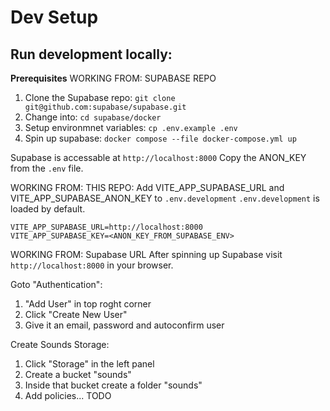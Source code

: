 # Dev Setup

## Run development locally:
**Prerequisites**
WORKING FROM: SUPABASE REPO
1. Clone the Supabase repo: `git clone git@github.com:supabase/supabase.git`
2. Change into: `cd supabase/docker`
3. Setup environmnet variables: `cp .env.example .env`
4. Spin up supabase: `docker compose --file docker-compose.yml up` 

Supabase is accessable at `http://localhost:8000`
Copy the ANON_KEY from the `.env` file.

WORKING FROM: THIS REPO:
Add VITE_APP_SUPABASE_URL and VITE_APP_SUPABASE_ANON_KEY to `.env.development`
`.env.development` is loaded by default.

```env
VITE_APP_SUPABASE_URL=http://localhost:8000
VITE_APP_SUPABASE_KEY=<ANON_KEY_FROM_SUPABASE_ENV>
```

WORKING FROM: Supabase URL
After spinning up Supabase visit `http://localhost:8000` in your browser.

Goto "Authentication":
1. "Add User" in top roght corner
2. Click "Create New User"
3. Give it an email, password and autoconfirm user

Create Sounds Storage:
1. Click "Storage" in the left panel
2. Create a bucket "sounds"
3. Inside that bucket create a folder "sounds"
4. Add policies... TODO

